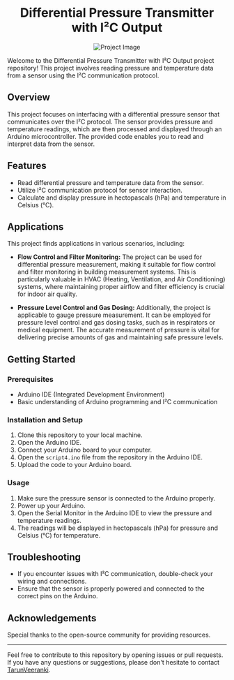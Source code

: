 
  <h1 align="center">  Differential Pressure Transmitter with I²C Output </h1>
<p align="center">
  <img src="https://github.com/veerankitarun/150mbar_test_project/assets/61703896/76ad2af2-703b-48bf-b783-c2b2ac7326f1" alt="Project Image"> 
   
</p>
Welcome to the Differential Pressure Transmitter with I²C Output project repository! This project involves reading pressure and temperature data from a sensor using the I²C communication protocol.

## Overview

This project focuses on interfacing with a differential pressure sensor that communicates over the I²C protocol. The sensor provides pressure and temperature readings, which are then processed and displayed through an Arduino microcontroller. The provided code enables you to read and interpret data from the sensor.

## Features

- Read differential pressure and temperature data from the sensor.
- Utilize I²C communication protocol for sensor interaction.
- Calculate and display pressure in hectopascals (hPa) and temperature in Celsius (°C).

## Applications

This project finds applications in various scenarios, including:

- **Flow Control and Filter Monitoring:** The project can be used for differential pressure measurement, making it suitable for flow control and filter monitoring in building measurement systems. This is particularly valuable in HVAC (Heating, Ventilation, and Air Conditioning) systems, where maintaining proper airflow and filter efficiency is crucial for indoor air quality.

- **Pressure Level Control and Gas Dosing:** Additionally, the project is applicable to gauge pressure measurement. It can be employed for pressure level control and gas dosing tasks, such as in respirators or medical equipment. The accurate measurement of pressure is vital for delivering precise amounts of gas and maintaining safe pressure levels.

## Getting Started

### Prerequisites

- Arduino IDE (Integrated Development Environment)
- Basic understanding of Arduino programming and I²C communication

### Installation and Setup

1. Clone this repository to your local machine.
2. Open the Arduino IDE.
3. Connect your Arduino board to your computer.
4. Open the `script4.ino` file from the repository in the Arduino IDE.
5. Upload the code to your Arduino board.

### Usage

1. Make sure the pressure sensor is connected to the Arduino properly.
2. Power up your Arduino.
3. Open the Serial Monitor in the Arduino IDE to view the pressure and temperature readings.
4. The readings will be displayed in hectopascals (hPa) for pressure and Celsius (°C) for temperature.

## Troubleshooting

- If you encounter issues with I²C communication, double-check your wiring and connections.
- Ensure that the sensor is properly powered and connected to the correct pins on the Arduino.


## Acknowledgements

Special thanks to the open-source community for providing resources.

---

Feel free to contribute to this repository by opening issues or pull requests. If you have any questions or suggestions, please don't hesitate to contact [TarunVeeranki](https://www.instagram.com/tarunveeranki/).

